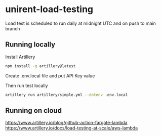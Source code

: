 # unirent-load-testing

Load test is scheduled to run daily at midnight UTC and on push to main branch

## Running locally

Install Artillery

```sh
npm install -g artillery@latest
```

Create .env.local file and put API Key value

Then run test locally

```sh
artillery run artillery/simple.yml --dotenv .env.local
```

## Running on cloud

https://www.artillery.io/blog/github-action-fargate-lambda
https://www.artillery.io/docs/load-testing-at-scale/aws-lambda
